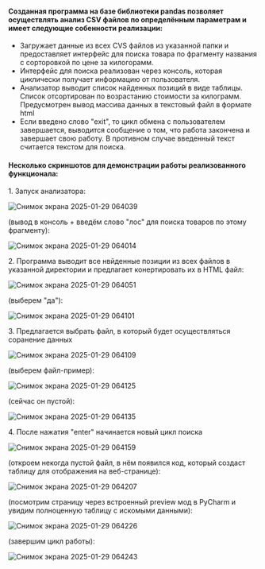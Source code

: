 <h4>Созданная программа на базе библиотеки pandas позволяет осуществлять анализ CSV файлов по определённым параметрам и имеет следующие собенности реализации:</h4>
<ul>
  <li>Загружает данные из всех CVS файлов из указанной папки и предоставляет интерфейс для поиска товара по фрагменту названия с сорторовкой по цене за килогорамм.</li>
  <li>Интерфейс для поиска реализован через консоль, которая циклически получает информацию от пользователя.</li>
  <li>Анализатор выводит список найденных позиций в виде таблицы. Список отсортирован по возрастанию стоимости за килограмм. Предусмотрен вывод массива данных в текстовый файл в формате html</li>
  <li>Если введено слово "exit", то цикл обмена с пользователем завершается, выводится сообщение о том, что работа закончена и завершает свою работу. В противном случае введенный текст считается текстом для поиска.</li>
</ul>
<h4>Несколько скриншотов для демонстрации работы реализованного функционала:</h4>
<p>1. Запуск анализатора:</p>

![Снимок экрана 2025-01-29 064039](https://github.com/user-attachments/assets/ed5e7072-5b95-4bd2-8ede-e5829c786a01)

<p>(вывод в консоль + введём слово "лос" для поиска товаров по этому фрагменту):</p>

![Снимок экрана 2025-01-29 064014](https://github.com/user-attachments/assets/e1196e5b-2990-4ca0-8878-558f87b1a41b)

<p>2. Программа выводит все нвйденные позиции из всех файлов в указанной директории и предлагает конертировать их в HTML файл:</p>

![Снимок экрана 2025-01-29 064051](https://github.com/user-attachments/assets/7191709c-abb0-4e55-bb3a-d4dff3122887)

<p>(выберем "да"):</p>

![Снимок экрана 2025-01-29 064101](https://github.com/user-attachments/assets/8756106d-88a0-4c64-a21c-cdc2f3c669b4)

<p>3. Предлагается выбрать файл, в который будет осуществляться соранение данных</p>

![Снимок экрана 2025-01-29 064109](https://github.com/user-attachments/assets/0efa4932-e8f8-45fa-b461-cd894a8ef0bf)

<p>(выберем файл-пример):</p>

![Снимок экрана 2025-01-29 064125](https://github.com/user-attachments/assets/7540258d-a33c-4716-9784-ed1d846b245b)

<p>(сейчас он пустой):</p>

![Снимок экрана 2025-01-29 064135](https://github.com/user-attachments/assets/794ae8bf-b607-4132-9a9f-2380564a88a6)

<p>4. После нажатия "enter" начинается новый цикл поиска</p>

![Снимок экрана 2025-01-29 064159](https://github.com/user-attachments/assets/110aa066-2e93-46f0-856c-9206a1ae9165)

<p>(откроем некогда пустой файл, в нём появился код, который создаст таблицу для отображения на веб-странице):</p>

![Снимок экрана 2025-01-29 064207](https://github.com/user-attachments/assets/41a43d59-7cfa-4b90-899b-878fceb2fae6)

<p>(посмотрим страницу через встроенный preview мод в PyCharm и увидим полноценную таблицу с искомыми данными):</p>

![Снимок экрана 2025-01-29 064226](https://github.com/user-attachments/assets/38e874c4-cf9c-44c3-8e15-739bf33c6f6e)

<p>(завершим цикл работы):</p>

![Снимок экрана 2025-01-29 064243](https://github.com/user-attachments/assets/e545c9d5-aa45-4810-bf42-5c5c034886fa)


